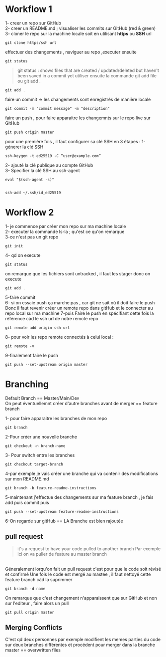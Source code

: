 # Workflow 1

1- creer un repo sur GitHub <br>
2- creer un README.md ; visualiser les commits sur GitHub (red & green)  
3- cloner le repo sur la machine locale soit en utilisant <strong>https</strong> ou <strong>SSH</strong> url   

```
git clone https/ssh url 
```

effectuer des changements , naviguer au repo ,executer ensuite

```
git status
```
>git status : shows files that are created / updated/deleted but haven't been saved in a commit yet
 utiliser ensuite la commande git add file ou git add .
```
git add .
```
faire un commit => les changements sont enregistrés de manière locale
```
git commit -m "commit message" -m "description"
```
faire un push , pour faire apparaitre les changemnts sur le repo live sur GitHub

```
git push origin master 
```
pour une première fois , il faut configurer sa clé SSH en 3 étapes :
1- génerer la clé SSH
```
ssh-keygen -t ed25519 -C “user@example.com”
```
2- ajouté la clé publique au compte GitHub   
3- Specifier la clé SSH  au ssh-agent

```
eval "$(ssh-agent -s)"


```
```
ssh-add ~/.ssh/id_ed25519
```

# Workflow 2

1- je commence par créer mon repo sur ma machine locale  
2- executer la commande ls-la ; qu'est ce qu'on remarque  
3-ce n'est pas un git repo  
```
git init
```
4- qd on execute 
```
git status
```
on remarque que les fichiers sont untracked , il faut les stager donc on execute
```
git add .
```

5-faire commit  
6- si on essaie push ça marche pas , car git ne sait où il doit faire le push    
Donc il faut revenir créer un remote repo dans gitHub et le connecter au repo local sur ma machine
7-puis Faire le push en spécifiant cette fois la référence càd le ssh url de notre remote repo  
```
git remote add origin ssh url
```
8- pour voir les repo remote connectés à celui local :  
```
git remote -v
```
9-finalement faire le push  

```
git push --set-upstream origin master
```
 # Branching
 Default Branch == Master/Main/Dev    
 On peut éventuellemnt créer d'autre branches avant de merger == feature branch 

 
 1- pour faire apparaitre les branches de mon repo  
 
```
git branch
```

2-Pour créer une nouvelle branche  

```
git checkout -n branch-name
```
3- Pour switch entre les branches  

```
git checkout target-branch
```
 4-par exemple je vais créer une branche qui va contenir des modifications sur mon README.md  
 
```
git branch -b feature-readme-instructions
```

 5-maintenant j'effectue des changements sur ma feature branch , je fais add puis commit puis   
 
```
git push --set-upstream feature-readme-instructions
```

6-On regarde sur gitHub == LA Branche est bien rajoutée  

## pull request 

> it's a request to have your code pulled to another branch
Par exemple ici on va puller de feature au master branch


<br>
Géneralement lorqu'on fait un pull request c'est pour que le code soit révisé et confirmé   
Une fois le code est mergé au mastee , il faut nettoyé cette feature branch càd la suprimmer  

```
git branch -d name
```

On remarque que c'est changement n'apparaissent que sur GitHub et non sur l'editeur   , faire alors un pull
```
git pull origin master
```

## Merging Conflicts 

C'est qd deux personnes par exemple modifient les memes parties du code sur deux branches différentes et procédent pour merger dans la branche master == overwritten files
